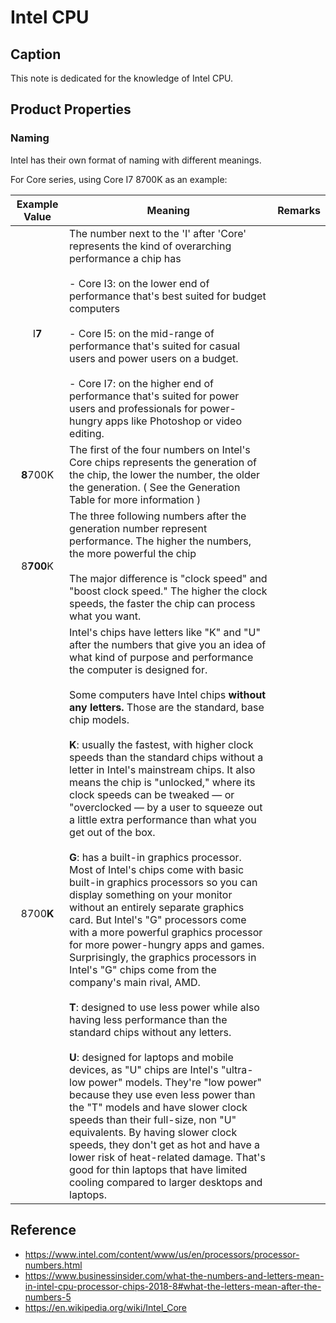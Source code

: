 # Intel CPU

## Caption

This note is dedicated for the knowledge of Intel CPU.

## Product Properties

### Naming

Intel has their own format of naming with different meanings.

For Core series, using Core I7 8700K as an example:

| Example Value | Meaning | Remarks |
|:----:|----|----|
| I**7** | The number next to the 'I' after 'Core' represents the kind of overarching performance a chip has <br/><br/> - Core I3: on the lower end of performance that's best suited for budget computers <br/><br/> - Core I5: on the mid-range of performance that's suited for casual users and power users on a budget. <br/><br/> - Core I7: on the higher end of performance that's suited for power users and professionals for power-hungry apps like Photoshop or video editing. |  |
| **8**700K | The first of the four numbers on Intel's Core chips represents the generation of the chip, the lower the number, the older the generation. ( See the Generation Table for more information ) |  |
| 8**700**K | The three following numbers after the generation number represent performance. The higher the numbers, the more powerful the chip <br/><br/> The major difference is "clock speed" and "boost clock speed." The higher the clock speeds, the faster the chip can process what you want. |  |
| 8700**K** | Intel's chips have letters like "K" and "U" after the numbers that give you an idea of what kind of purpose and performance the computer is designed for. <br/><br/> Some computers have Intel chips <b>without any letters.</b> Those are the standard, base chip models. <br/><br/> **K**: usually the fastest, with higher clock speeds than the standard chips without a letter in Intel's mainstream chips. It also means the chip is "unlocked," where its clock speeds can be tweaked — or "overclocked — by a user to squeeze out a little extra performance than what you get out of the box. <br/><br/> **G**: has a built-in graphics processor. Most of Intel's chips come with basic built-in graphics processors so you can display something on your monitor without an entirely separate graphics card. But Intel's "G" processors come with a more powerful graphics processor for more power-hungry apps and games. Surprisingly, the graphics processors in Intel's "G" chips come from the company's main rival, AMD. <br/><br/> **T**: designed to use less power while also having less performance than the standard chips without any letters. <br/><br/> **U**: designed for laptops and mobile devices, as "U" chips are Intel's "ultra-low power" models. They're "low power" because they use even less power than the "T" models and have slower clock speeds than their full-size, non "U" equivalents. By having slower clock speeds, they don't get as hot and have a lower risk of heat-related damage. That's good for thin laptops that have limited cooling compared to larger desktops and laptops. |  |

## Reference

- <https://www.intel.com/content/www/us/en/processors/processor-numbers.html>
- <https://www.businessinsider.com/what-the-numbers-and-letters-mean-in-intel-cpu-processor-chips-2018-8#what-the-letters-mean-after-the-numbers-5>
- <https://en.wikipedia.org/wiki/Intel_Core>